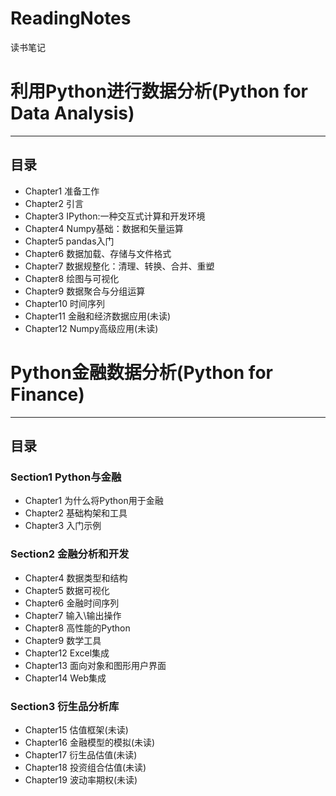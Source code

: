 # ReadingNotes
读书笔记

# 利用Python进行数据分析(Python for Data Analysis)

----

## 目录
* Chapter1 准备工作
* Chapter2 引言
* Chapter3 IPython:一种交互式计算和开发环境
* Chapter4 Numpy基础：数据和矢量运算
* Chapter5 pandas入门
* Chapter6 数据加载、存储与文件格式
* Chapter7 数据规整化：清理、转换、合并、重塑
* Chapter8 绘图与可视化
* Chapter9 数据聚合与分组运算
* Chapter10 时间序列
* Chapter11 金融和经济数据应用(未读)
* Chapter12 Numpy高级应用(未读)


# Python金融数据分析(Python for Finance)

----

## 目录

### Section1 Python与金融
* Chapter1 为什么将Python用于金融
* Chapter2 基础构架和工具
* Chapter3 入门示例

### Section2 金融分析和开发
* Chapter4 数据类型和结构
* Chapter5 数据可视化
* Chapter6 金融时间序列
* Chapter7 输入\输出操作
* Chapter8 高性能的Python
* Chapter9 数学工具
* Chapter12 Excel集成
* Chapter13 面向对象和图形用户界面
* Chapter14 Web集成

### Section3 衍生品分析库
* Chapter15 估值框架(未读)
* Chapter16 金融模型的模拟(未读)
* Chapter17 衍生品估值(未读)
* Chapter18 投资组合估值(未读)
* Chapter19 波动率期权(未读)





